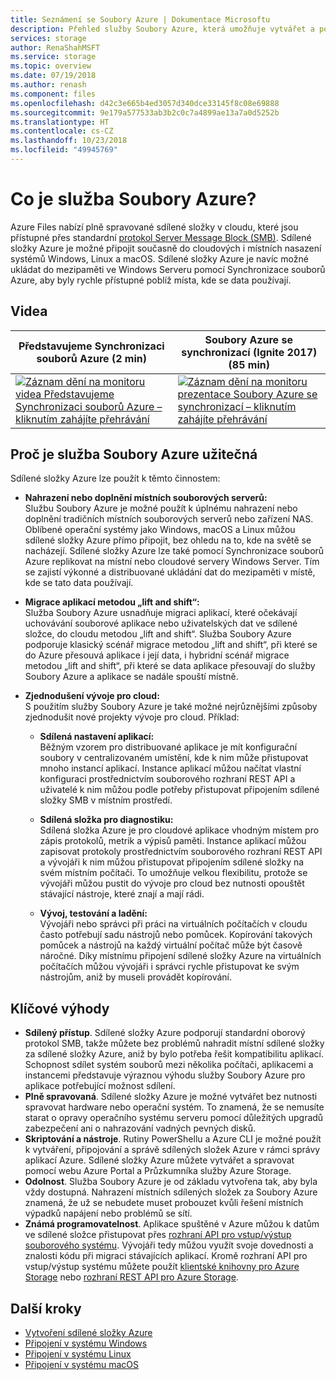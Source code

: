 ```yaml
---
title: Seznámení se Soubory Azure | Dokumentace Microsoftu
description: Přehled služby Soubory Azure, která umožňuje vytvářet a používat sdílené složky souborů sítě v cloudu s využitím standardního průmyslového protokolu SMB.
services: storage
author: RenaShahMSFT
ms.service: storage
ms.topic: overview
ms.date: 07/19/2018
ms.author: renash
ms.component: files
ms.openlocfilehash: d42c3e665b4ed3057d340dce33145f8c08e69888
ms.sourcegitcommit: 9e179a577533ab3b2c0c7a4899ae13a7a0d5252b
ms.translationtype: HT
ms.contentlocale: cs-CZ
ms.lasthandoff: 10/23/2018
ms.locfileid: "49945769"
---
```

# <a name="what-is-azure-files"></a>Co je služba Soubory Azure?
Azure Files nabízí plně spravované sdílené složky v cloudu, které jsou přístupné přes standardní [protokol Server Message Block (SMB)](https://msdn.microsoft.com/library/windows/desktop/aa365233.aspx). Sdílené složky Azure je možné připojit současně do cloudových i místních nasazení systémů Windows, Linux a macOS. Sdílené složky Azure je navíc možné ukládat do mezipaměti ve Windows Serveru pomocí Synchronizace souborů Azure, aby byly rychle přístupné poblíž místa, kde se data používají.

## <a name="videos"></a>Videa
| Představujeme Synchronizaci souborů Azure (2 min) | Soubory Azure se synchronizací (Ignite 2017) (85 min)  |
|-|-|
| [![Záznam dění na monitoru videa Představujeme Synchronizaci souborů Azure – kliknutím zahájíte přehrávání](./media/storage-files-introduction/azure-file-sync-video-snapshot.png)](https://www.youtube.com/watch?v=Zm2w8-TRn-o) | [![Záznam dění na monitoru prezentace Soubory Azure se synchronizací – kliknutím zahájíte přehrávání](./media/storage-files-introduction/azure-files-ignite-2017-video.png)](https://www.youtube.com/watch?v=r26jWDGF_rg) |

## <a name="why-azure-files-is-useful"></a>Proč je služba Soubory Azure užitečná
Sdílené složky Azure lze použít k těmto činnostem:

* **Nahrazení nebo doplnění místních souborových serverů:**  
    Službu Soubory Azure je možné použít k úplnému nahrazení nebo doplnění tradičních místních souborových serverů nebo zařízení NAS. Oblíbené operační systémy jako Windows, macOS a Linux můžou sdílené složky Azure přímo připojit, bez ohledu na to, kde na světě se nacházejí. Sdílené složky Azure lze také pomocí Synchronizace souborů Azure replikovat na místní nebo cloudové servery Windows Server. Tím se zajistí výkonné a distribuované ukládání dat do mezipaměti v místě, kde se tato data používají.

* **Migrace aplikací metodou „lift and shift“:**  
    Služba Soubory Azure usnadňuje migraci aplikací, které očekávají uchovávání souborové aplikace nebo uživatelských dat ve sdílené složce, do cloudu metodou „lift and shift“. Služba Soubory Azure podporuje klasický scénář migrace metodou „lift and shift“, při které se do Azure přesouvá aplikace i její data, i hybridní scénář migrace metodou „lift and shift“, při které se data aplikace přesouvají do služby Soubory Azure a aplikace se nadále spouští místně. 

* **Zjednodušení vývoje pro cloud:**  
    S použitím služby Soubory Azure je také možné nejrůznějšími způsoby zjednodušit nové projekty vývoje pro cloud. Příklad:
    * **Sdílená nastavení aplikací:**  
        Běžným vzorem pro distribuované aplikace je mít konfigurační soubory v centralizovaném umístění, kde k nim může přistupovat mnoho instancí aplikací. Instance aplikací můžou načítat vlastní konfiguraci prostřednictvím souborového rozhraní REST API a uživatelé k nim můžou podle potřeby přistupovat připojením sdílené složky SMB v místním prostředí.

    * **Sdílená složka pro diagnostiku:**  
        Sdílená složka Azure je pro cloudové aplikace vhodným místem pro zápis protokolů, metrik a výpisů paměti. Instance aplikací můžou zapisovat protokoly prostřednictvím souborového rozhraní REST API a vývojáři k nim můžou přistupovat připojením sdílené složky na svém místním počítači. To umožňuje velkou flexibilitu, protože se vývojáři můžou pustit do vývoje pro cloud bez nutnosti opouštět stávající nástroje, které znají a mají rádi.

    * **Vývoj, testování a ladění:**  
        Vývojáři nebo správci při práci na virtuálních počítačích v cloudu často potřebují sadu nástrojů nebo pomůcek. Kopírování takových pomůcek a nástrojů na každý virtuální počítač může být časově náročné. Díky místnímu připojení sdílené složky Azure na virtuálních počítačích můžou vývojáři i správci rychle přistupovat ke svým nástrojům, aniž by museli provádět kopírování.

## <a name="key-benefits"></a>Klíčové výhody
* **Sdílený přístup**. Sdílené složky Azure podporují standardní oborový protokol SMB, takže můžete bez problémů nahradit místní sdílené složky za sdílené složky Azure, aniž by bylo potřeba řešit kompatibilitu aplikací. Schopnost sdílet systém souborů mezi několika počítači, aplikacemi a instancemi představuje výraznou výhodu služby Soubory Azure pro aplikace potřebující možnost sdílení. 
* **Plně spravovaná**. Sdílené složky Azure je možné vytvářet bez nutnosti spravovat hardware nebo operační systém. To znamená, že se nemusíte starat o opravy operačního systému serveru pomocí důležitých upgradů zabezpečení ani o nahrazování vadných pevných disků.
* **Skriptování a nástroje**. Rutiny PowerShellu a Azure CLI je možné použít k vytváření, připojování a správě sdílených složek Azure v rámci správy aplikací Azure. Sdílené složky Azure můžete vytvářet a spravovat pomocí webu Azure Portal a Průzkumníka služby Azure Storage. 
* **Odolnost**. Služba Soubory Azure je od základu vytvořena tak, aby byla vždy dostupná. Nahrazení místních sdílených složek za Soubory Azure znamená, že už se nebudete muset probouzet kvůli řešení místních výpadků napájení nebo problémů se sítí. 
* **Známá programovatelnost**. Aplikace spuštěné v Azure můžou k datům ve sdílené složce přistupovat přes [rozhraní API pro vstup/výstup souborového systému](https://msdn.microsoft.com/library/system.io.file.aspx). Vývojáři tedy můžou využít svoje dovednosti a znalosti kódu při migraci stávajících aplikací. Kromě rozhraní API pro vstup/výstup systému můžete použít [klientské knihovny pro Azure Storage](https://msdn.microsoft.com/library/azure/dn261237.aspx) nebo [rozhraní REST API pro Azure Storage](/rest/api/storageservices/file-service-rest-api).

## <a name="next-steps"></a>Další kroky
* [Vytvoření sdílené složky Azure](storage-how-to-create-file-share.md)
* [Připojení v systému Windows](storage-how-to-use-files-windows.md)
* [Připojení v systému Linux](storage-how-to-use-files-linux.md)
* [Připojení v systému macOS](storage-how-to-use-files-mac.md)